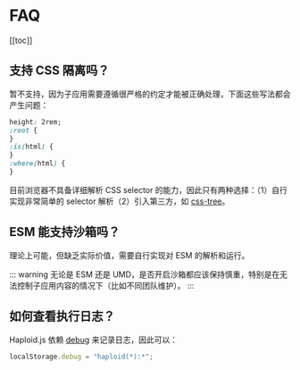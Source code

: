 # FAQ

[[toc]]

## 支持 CSS 隔离吗？

暂不支持，因为子应用需要遵循很严格的约定才能被正确处理，下面这些写法都会产生问题：

```css
height: 2rem;
:root {
}
:is(html) {
}
:where(html) {
}
```

目前浏览器不具备详细解析 CSS selector 的能力，因此只有两种选择：（1）自行实现非常简单的 selector 解析（2）引入第三方，如 [css-tree](https://github.com/csstree/csstree)。

## ESM 能支持沙箱吗？

理论上可能，但缺乏实际价值，需要自行实现对 ESM 的解析和运行。

::: warning
无论是 ESM 还是 UMD，是否开启沙箱都应该保持慎重，特别是在无法控制子应用内容的情况下（比如不同团队维护）。
:::

## 如何查看执行日志？

Haploid.js 依赖 [debug](https://github.com/debug-js/debug) 来记录日志，因此可以：

```js
localStorage.debug = "haploid(*):*";
```
